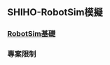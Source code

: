 ## SHIHO-RobotSim模擬

 ### [RobotSim基礎](https://yazelin.github.io/usc2019-RobotSim/zh-tw/1RobotSimBasic.html)

### 專案限制
<!--stackedit_data:
eyJoaXN0b3J5IjpbLTE3NTc5MzQ5OTUsNzQ1OTk4MDU1LDExMD
U5NzQ4XX0=
-->